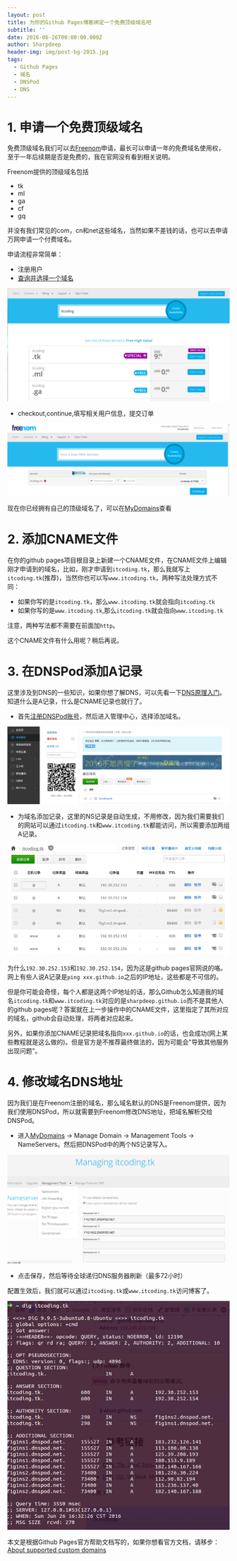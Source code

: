 ```yaml
---
layout: post
title: 为你的Github Pages博客绑定一个免费顶级域名吧
subtitle: ''
date: 2016-06-26T00:00:00.000Z
author: Sharpdeep
header-img: img/post-bg-2015.jpg
tags:
  - Github Pages
  - 域名
  - DNSPod
  - DNS
---
```


# 1. 申请一个免费顶级域名

免费顶级域名我们可以去[Freenom](https://my.freenom.com/clientarea.php)申请，最长可以申请一年的免费域名使用权，至于一年后续期是否是免费的，我在官网没有看到相关说明。

Freenom提供的顶级域名包括

- tk
- ml
- ga
- cf
- gq

并没有我们常见的com，cn和net这些域名，当然如果不差钱的话，也可以去申请万网申请一个付费域名。

申请流程非常简单：

- 注册用户
- [查询并选择一个域名](https://my.freenom.com/domains.php)

![](/img/20160626/00.png)

- checkout,continue,填写相关用户信息，提交订单

![](/img/20160626/01.png)

现在你已经拥有自己的顶级域名了，可以在[MyDomains](https://my.freenom.com/clientarea.php?action=domains)查看

# 2. 添加CNAME文件

在你的github pages项目根目录上新建一个CNAME文件，在CNAME文件上编辑刚才申请到的域名，比如，刚才申请到`itcoding.tk`，那么我就写上`itcoding.tk`(推荐)，当然你也可以写`www.itcoding.tk`，两种写法处理方式不同：

- 如果你写的是`itcoding.tk`，那么`www.itcoding.tk`就会指向`itcoding.tk`
- 如果你写的是`www.itcoding.tk`,那么`itcoding.tk`就会指向`www.itcoding.tk`

注意，两种写法都不需要在前面加`http`。

这个CNAME文件有什么用呢？稍后再说。

# 3. 在DNSPod添加A记录

这里涉及到DNS的一些知识，如果你想了解DNS，可以先看一下[DNS原理入门](http://www.ruanyifeng.com/blog/2016/06/dns.html)。知道什么是A记录，什么是CNAME记录也就行了。

- 首先[注册DNSPod账号](https://www.dnspod.cn)，然后进入管理中心，选择添加域名。

![](/img/20160626/02.png)

- 为域名添加记录，这里的NS记录是自动生成，不用修改，因为我们需要我们的网站可以通过`itcoding.tk`和`www.itcoding.tk`都能访问，所以需要添加两组A记录。

![](/img/20160626/03.png)

为什么`192.30.252.153`和`192.30.252.154`，因为这是github pages官网说的咯。网上有些人说A记录是`ping xxx.github.io`之后的IP地址，这些都是不可信的。

但是你可能会奇怪，每个人都是这两个IP地址的话，那么Github怎么知道我的域名`itcoding.tk`和`www.itcoding.tk`对应的是`sharpdeep.github.io`而不是其他人的github pages呢？答案就在上一步操作中的CNAME文件，这里指定了其所对应的域名，github会自动处理，将两者对应起来。

另外，如果你添加CNAME记录把域名指向`xxx.github.io`的话，也会成功(网上某些教程就是这么做的)。但是官方是不推荐最终做法的，因为可能会"导致其他服务出现问题"。

# 4. 修改域名DNS地址

因为我们是在Freenom注册的域名，那么域名默认的DNS是Freenom提供，因为我们使用DNSPod，所以就需要到Freenom修改DNS地址，把域名解析交给DNSPod。

- 进入[MyDomains](https://my.freenom.com/clientarea.php?action=domains) -> Manage Domain -> Management Tools -> NameServers。然后把DNSPod中的两个NS记录写入。

![](/img/20160626/04.png)

- 点击保存，然后等待全球递归DNS服务器刷新（最多72小时）

配置生效后，我们就可以通过`itcoding.tk`或`www.itcoding.tk`访问博客了。

![](/img/20160626/05.png)

本文是根据Github Pages官方帮助文档写的，如果你想看官方文档，请移步：[About supported custom domains](https://help.github.com/articles/about-supported-custom-domains/)
